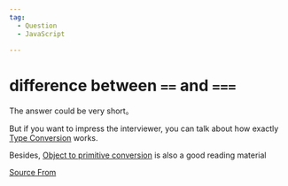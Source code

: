 ```yaml
---
tag:
  - Question
  - JavaScript

---
```

  
# difference between `==` and `===`

The answer could be very short。

But if you want to impress the interviewer, you can talk about how exactly [Type Conversion](https://javascript.info/comparison) works.

Besides, [Object to primitive conversion](https://javascript.info/object-toprimitive) is also a good reading material


[Source From](https://bigfrontend.dev/question/difference-between-strict-equal-and-equal)

  